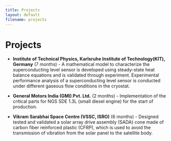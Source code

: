 ```yaml
---
title: Projects
layout: default
filename: projects
--- 
```


# Projects

* **Institute of Technical Physics, Karlsruhe Institute of Technology(KIT), Germany** (7 months) -
  A mathematical model to characterize the superconducting level sensor is developed using steady-state heat balance equations and is validated through experiment. Experimental performance analysis of a superconducting level sensor is conducted under different gaseous flow conditions in the cryostat.

* **General Motors India (GMI) Pvt. Ltd.** (2 months) -
  Implementation of the critical parts for NGS SDE 1.3L (small diesel engine) for the start of production.

* **Vikram Sarabhai Space Centre (VSSC, ISRO)** (6 months) -
  Designed tested and validated a solar array drive assembly (SADA) cone made of carbon fiber reinforced plastic (CFRP), which is used to avoid the transmission of vibration from the solar panel to the satellite body.
